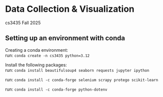 # Data Collection & Visualization

cs3435 Fall 2025

## Setting up an environment with conda
Creating a conda environment:  
run: `conda create -n cs3435 python=3.12`  

Install the following packages:  
run: `conda install beautifulsoup4 seaborn requests jupyter ipython`  

run: `conda install -c conda-forge selenium scrapy protego scikit-learn`

run: `conda install -c conda-forge python-dotenv`
